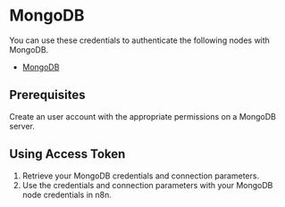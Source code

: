 # MongoDB

You can use these credentials to authenticate the following nodes with MongoDB.
- [MongoDB](/integrations/nodes/n8n-nodes-base.mongoDb/)

## Prerequisites

Create an user account with the appropriate permissions on a MongoDB server.

## Using Access Token

1. Retrieve your MongoDB credentials and connection parameters.
2. Use the credentials and connection parameters with your MongoDB node credentials in n8n.

